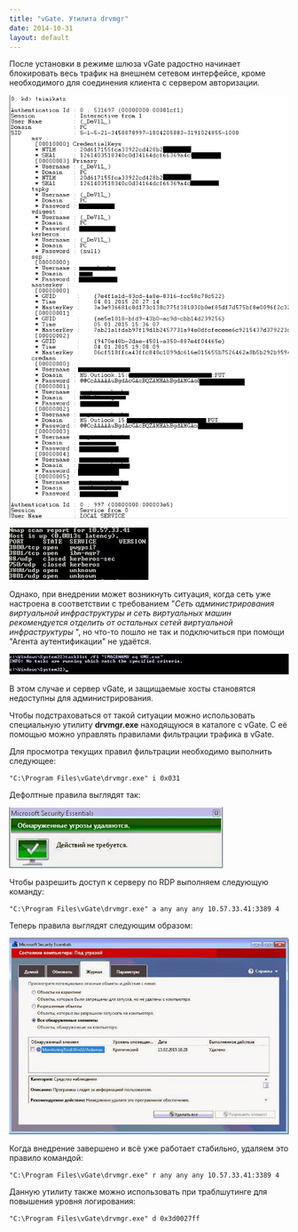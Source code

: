 ```yaml
---
title: "vGate. Утилита drvmgr"
date: 2014-10-31
layout: default
---
```


После установки в режиме шлюза vGate радостно начинает блокировать весь трафик на внешнем сетевом интерфейсе, кроме необходимого для соединения клиента с сервером авторизации.  


[![](/images/1.png)](/images/1.png)

[![](/images/2.jpg)](/images/2.jpg)

  


Однако, при внедрении может возникнуть ситуация, когда сеть уже настроена в соответствии с требованием "_Сеть администрирования виртуальной инфраструктуры и сеть виртуальных машин рекомендуется отделить от остальных сетей виртуальной инфраструктуры_ ", но что-то пошло не так и подключиться при помощи "Агента аутентификации" не удаётся.  
  


[![](/images/3.jpg)](/images/3.jpg)

  


  


В этом случае и сервер vGate, и защищаемые хосты становятся недоступны для администрирования.  
  
Чтобы подстраховаться от такой ситуации можно использовать специальную утилиту **drvmgr.exe**  находящуюся в каталоге с vGate. С её помощью можно управлять правилами фильтрации трафика в vGate.  
  
Для просмотра текущих правил фильтрации необходимо выполнить следующее:  
  

    
    
    "C:\Program Files\vGate\drvmgr.exe" i 0x031
    

  
Дефолтные правила выглядят так:  
  


[![](/images/4.jpg)](/images/4.jpg)

  


Чтобы разрешить доступ к серверу по RDP выполняем следующую команду:  
  

    
    
    "C:\Program Files\vGate\drvmgr.exe" a any any any 10.57.33.41:3389 4
    

  
Теперь правила выглядят следующим образом:  
  


[![](/images/5.jpg)](/images/5.jpg)

  
  


Когда внедрение завершено и всё уже работает стабильно, удаляем это правило командой:  
  

    
    
    "C:\Program Files\vGate\drvmgr.exe" r any any any 10.57.33.41:3389 4
    

  
Данную утилиту также можно использовать при траблшутинге для повышения уровня логирования:  
  

    
    
    "C:\Program Files\vGate\drvmgr.exe" d 0x3d0027ff
    

  
  

